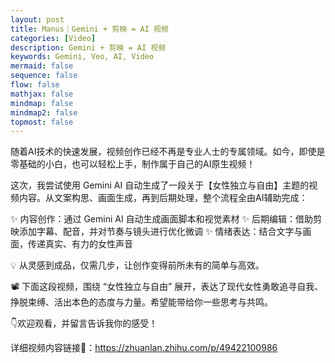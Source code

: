 ```yaml
---
layout: post
title: Manus｜Gemini + 剪映 = AI 视频
categories: [Video]
description: Gemini + 剪映 = AI 视频
keywords: Gemini, Veo, AI, Video
mermaid: false
sequence: false
flow: false
mathjax: false
mindmap: false
mindmap2: false
topmost: false
---
```




随着AI技术的快速发展，视频创作已经不再是专业人士的专属领域。如今，即使是零基础的小白，也可以轻松上手，制作属于自己的AI原生视频！

这次，我尝试使用 Gemini AI 自动生成了一段关于【女性独立与自由】主题的视频内容。从文案构思、画面生成，再到后期处理，整个流程全由AI辅助完成：


✨ 内容创作：通过 Gemini AI 自动生成画面脚本和视觉素材
✨ 后期编辑：借助剪映添加字幕、配音，并对节奏与镜头进行优化微调
✨ 情绪表达：结合文字与画面，传递真实、有力的女性声音

💡 从灵感到成品，仅需几步，让创作变得前所未有的简单与高效。

📽️ 下面这段视频，围绕 “女性独立与自由” 展开，表达了现代女性勇敢追寻自我、挣脱束缚、活出本色的态度与力量。希望能带给你一些思考与共鸣。

👇欢迎观看，并留言告诉我你的感受！


[//]: # (https://cdn.jsdelivr.net/gh/HuZixia/CloudGo/pictures/resources/video/ai_video.mp4)




详细视频内容链接🔗：https://zhuanlan.zhihu.com/p/49422100986




